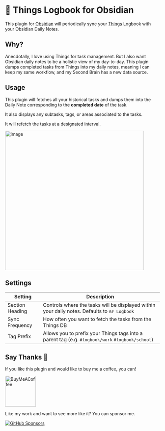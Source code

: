 # 📕 Things Logbook for Obsidian

This plugin for [Obsidian](https://obsidian.md/) will periodically sync your [Things](https://culturedcode.com/things/) Logbook with your Obsidian Daily Notes.

## Why?

Anecdotally, I love using Things for task management. But I also want Obsidian daily notes to be a holistic view of my day-to-day. This plugin dumps completed tasks from Things into my daily notes, meaning I can keep my same workflow, and my Second Brain has a new data source.

## Usage

This plugin will fetches all your historical tasks and dumps them into the Daily Note corresponding to the **completed date** of the task.

It also displays any subtasks, tags, or areas associated to the tasks.

It will refetch the tasks at a designated interval.

<img width="452" alt="image" src="https://user-images.githubusercontent.com/693981/105621501-144e6a80-5dd6-11eb-9462-4f7ba342afbc.png">

## Settings

| Setting         | Description                                                                                      |
| --------------- | ------------------------------------------------------------------------------------------------ |
| Section Heading | Controls where the tasks will be displayed within your daily notes. Defaults to `## Logbook`     |
| Sync Frequency  | How often you want to fetch the tasks from the Things DB                                         |
| Tag Prefix      | Allows you to prefix your Things tags into a parent tag (e.g. `#logbook/work` `#logbook/school`) |

## Say Thanks 🙏

If you like this plugin and would like to buy me a coffee, you can!

[<img src="https://cdn.buymeacoffee.com/buttons/v2/default-violet.png" alt="BuyMeACoffee" width="100">](https://www.buymeacoffee.com/liamcain)

Like my work and want to see more like it? You can sponsor me.

[![GitHub Sponsors](https://img.shields.io/github/sponsors/liamcain?style=social)](https://github.com/sponsors/liamcain)
